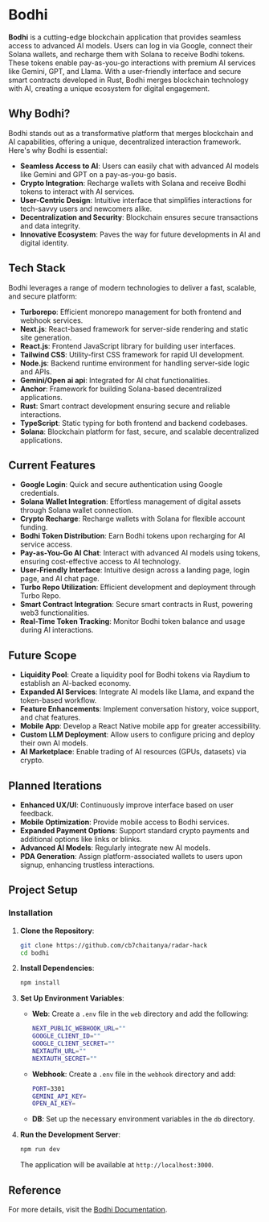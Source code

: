 # Bodhi

**Bodhi** is a cutting-edge blockchain application that provides seamless access to advanced AI models. Users can log in via Google, connect their Solana wallets, and recharge them with Solana to receive Bodhi tokens. These tokens enable pay-as-you-go interactions with premium AI services like Gemini, GPT, and Llama. With a user-friendly interface and secure smart contracts developed in Rust, Bodhi merges blockchain technology with AI, creating a unique ecosystem for digital engagement.

## Why Bodhi?

Bodhi stands out as a transformative platform that merges blockchain and AI capabilities, offering a unique, decentralized interaction framework. Here's why Bodhi is essential:

- **Seamless Access to AI**: Users can easily chat with advanced AI models like Gemini and GPT on a pay-as-you-go basis.
- **Crypto Integration**: Recharge wallets with Solana and receive Bodhi tokens to interact with AI services.
- **User-Centric Design**: Intuitive interface that simplifies interactions for tech-savvy users and newcomers alike.
- **Decentralization and Security**: Blockchain ensures secure transactions and data integrity.
- **Innovative Ecosystem**: Paves the way for future developments in AI and digital identity.

## Tech Stack

Bodhi leverages a range of modern technologies to deliver a fast, scalable, and secure platform:

- **Turborepo**: Efficient monorepo management for both frontend and webhook services.
- **Next.js**: React-based framework for server-side rendering and static site generation.
- **React.js**: Frontend JavaScript library for building user interfaces.
- **Tailwind CSS**: Utility-first CSS framework for rapid UI development.
- **Node.js**: Backend runtime environment for handling server-side logic and APIs.
- **Gemini/Open ai api**: Integrated for AI chat functionalities.
- **Anchor**: Framework for building Solana-based decentralized applications.
- **Rust**: Smart contract development ensuring secure and reliable interactions.
- **TypeScript**: Static typing for both frontend and backend codebases.
- **Solana**: Blockchain platform for fast, secure, and scalable decentralized applications.

## Current Features

- **Google Login**: Quick and secure authentication using Google credentials.
- **Solana Wallet Integration**: Effortless management of digital assets through Solana wallet connection.
- **Crypto Recharge**: Recharge wallets with Solana for flexible account funding.
- **Bodhi Token Distribution**: Earn Bodhi tokens upon recharging for AI service access.
- **Pay-as-You-Go AI Chat**: Interact with advanced AI models using tokens, ensuring cost-effective access to AI technology.
- **User-Friendly Interface**: Intuitive design across a landing page, login page, and AI chat page.
- **Turbo Repo Utilization**: Efficient development and deployment through Turbo Repo.
- **Smart Contract Integration**: Secure smart contracts in Rust, powering web3 functionalities.
- **Real-Time Token Tracking**: Monitor Bodhi token balance and usage during AI interactions.

## Future Scope

- **Liquidity Pool**: Create a liquidity pool for Bodhi tokens via Raydium to establish an AI-backed economy.
- **Expanded AI Services**: Integrate AI models like Llama, and expand the token-based workflow.
- **Feature Enhancements**: Implement conversation history, voice support, and chat features.
- **Mobile App**: Develop a React Native mobile app for greater accessibility.
- **Custom LLM Deployment**: Allow users to configure pricing and deploy their own AI models.
- **AI Marketplace**: Enable trading of AI resources (GPUs, datasets) via crypto.

## Planned Iterations

- **Enhanced UX/UI**: Continuously improve interface based on user feedback.
- **Mobile Optimization**: Provide mobile access to Bodhi services.
- **Expanded Payment Options**: Support standard crypto payments and additional options like links or blinks.
- **Advanced AI Models**: Regularly integrate new AI models.
- **PDA Generation**: Assign platform-associated wallets to users upon signup, enhancing trustless interactions.

## Project Setup

### Installation

1. **Clone the Repository**:

   ```bash
   git clone https://github.com/cb7chaitanya/radar-hack
   cd bodhi
   ```

2. **Install Dependencies**:

   ```bash
   npm install
   ```

3. **Set Up Environment Variables**:

   - **Web**: Create a `.env` file in the `web` directory and add the following:

     ```bash
     NEXT_PUBLIC_WEBHOOK_URL=""
     GOOGLE_CLIENT_ID=""
     GOOGLE_CLIENT_SECRET=""
     NEXTAUTH_URL=""
     NEXTAUTH_SECRET=""
     ```

   - **Webhook**: Create a `.env` file in the `webhook` directory and add:

     ```bash
     PORT=3301
     GEMINI_API_KEY=
     OPEN_AI_KEY=
     ```

   - **DB**: Set up the necessary environment variables in the `db` directory.

4. **Run the Development Server**:

   ```bash
   npm run dev
   ```

   The application will be available at `http://localhost:3000`.

## Reference

For more details, visit the [Bodhi Documentation](https://marred-forger-0bc.notion.site/Bodhi-Documentation-1198f73b891b8041bba4fd9e8cac28f3).
